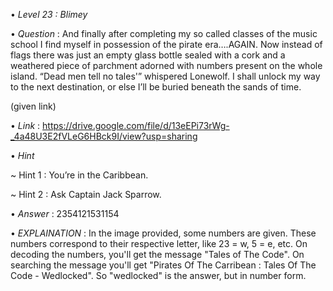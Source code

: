 • *Level 23 : Blimey*

• *Question* : And finally after completing my so called classes of the music school I find myself in possession of the pirate era….AGAIN. Now instead of flags there was just an empty glass bottle sealed with a cork and a weathered piece of parchment adorned with numbers present on the whole island. “Dead men tell no tales'” whispered Lonewolf. I shall unlock my way to the next destination, or else I’ll be buried beneath the sands of time.

(given link)

• *Link* : https://drive.google.com/file/d/13eEPi73rWg-_4a48U3E2fVLeG6HBck9I/view?usp=sharing

• *Hint*

~ Hint 1 : You’re in the Caribbean.

~ Hint 2 : Ask Captain Jack Sparrow.

• *Answer* : 2354121531154
 
• *EXPLAINATION* : In the image provided, some numbers are given. These numbers correspond to their respective letter, like 23 = w, 5 = e, etc. On decoding the numbers, you'll get the message "Tales of The Code". On searching the message you'll get "Pirates Of The Carribean : Tales Of The Code - Wedlocked". So "wedlocked" is the answer, but in number form.
